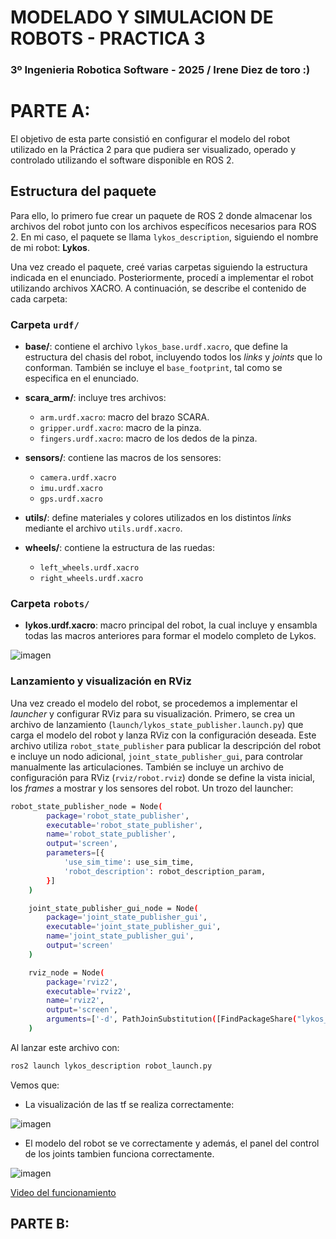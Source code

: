 # MODELADO Y SIMULACION DE ROBOTS - PRACTICA 3

### 3º Ingenieria Robotica Software - 2025 / Irene Diez de toro :)

# PARTE A:

El objetivo de esta parte consistió en configurar el modelo del robot utilizado en la Práctica 2 para que pudiera ser visualizado, operado y controlado utilizando el software disponible en ROS 2.

## Estructura del paquete

Para ello, lo primero fue crear un paquete de ROS 2 donde almacenar los archivos del robot junto con los archivos específicos necesarios para ROS 2. En mi caso, el paquete se llama `lykos_description`, siguiendo el nombre de mi robot: **Lykos**.

Una vez creado el paquete, creé varias carpetas siguiendo la estructura indicada en el enunciado. Posteriormente, procedí a implementar el robot utilizando archivos XACRO. A continuación, se describe el contenido de cada carpeta:

### Carpeta `urdf/`

- **base/**: contiene el archivo `lykos_base.urdf.xacro`, que define la estructura del chasis del robot, incluyendo todos los *links* y *joints* que lo conforman. También se incluye el `base_footprint`, tal como se especifica en el enunciado.
  
- **scara_arm/**: incluye tres archivos:
  - `arm.urdf.xacro`: macro del brazo SCARA.
  - `gripper.urdf.xacro`: macro de la pinza.
  - `fingers.urdf.xacro`: macro de los dedos de la pinza.
  
- **sensors/**: contiene las macros de los sensores:
  - `camera.urdf.xacro`
  - `imu.urdf.xacro`
  - `gps.urdf.xacro`

- **utils/**: define materiales y colores utilizados en los distintos *links* mediante el archivo `utils.urdf.xacro`.

- **wheels/**: contiene la estructura de las ruedas:
  - `left_wheels.urdf.xacro`
  - `right_wheels.urdf.xacro`

### Carpeta `robots/`

- **lykos.urdf.xacro**: macro principal del robot, la cual incluye y ensambla todas las macros anteriores para formar el modelo completo de Lykos.

![imagen](https://github.com/user-attachments/assets/07596ec5-88b0-4f5a-b54c-f64d4757b186)

### Lanzamiento y visualización en RViz

Una vez creado el modelo del robot, se procedemos a implementar el *launcher* y configurar RViz para su visualización. Primero, se crea un archivo de lanzamiento (`launch/lykos_state_publisher.launch.py`) que carga el modelo del robot y lanza RViz con la configuración deseada. Este archivo utiliza `robot_state_publisher` para publicar la descripción del robot e incluye un nodo adicional, `joint_state_publisher_gui`, para controlar manualmente las articulaciones. También se incluye un archivo de configuración para RViz (`rviz/robot.rviz`) donde se define la vista inicial, los *frames* a mostrar y los sensores del robot. Un trozo del launcher:

```bash
robot_state_publisher_node = Node(
        package='robot_state_publisher',
        executable='robot_state_publisher',
        name='robot_state_publisher',
        output='screen',
        parameters=[{
            'use_sim_time': use_sim_time,
            'robot_description': robot_description_param,
        }]
    )

    joint_state_publisher_gui_node = Node(
        package='joint_state_publisher_gui',
        executable='joint_state_publisher_gui',
        name='joint_state_publisher_gui',
        output='screen'
    )

    rviz_node = Node(
        package='rviz2',
        executable='rviz2',
        name='rviz2',
        output='screen',
        arguments=['-d', PathJoinSubstitution([FindPackageShare("lykos_description"), "rviz", "robot.rviz"])]
    )
```

Al lanzar este archivo con:

```bash
ros2 launch lykos_description robot_launch.py
```

Vemos que:
- La visualización de las tf se realiza correctamente:

![imagen](https://github.com/user-attachments/assets/87a6202c-5839-4f44-8a5a-c44def1a80a5)

- El modelo del robot se ve correctamente y además, el panel del control de los joints tambien funciona correctamente.

![imagen](https://github.com/user-attachments/assets/bbf4b5e8-816d-4d8f-9128-3695a9cb787a)

[Video del funcionamiento](https://github.com/user-attachments/assets/63d3e0dc-52f5-4471-a9f4-67fbcd923f40)








## PARTE B:
